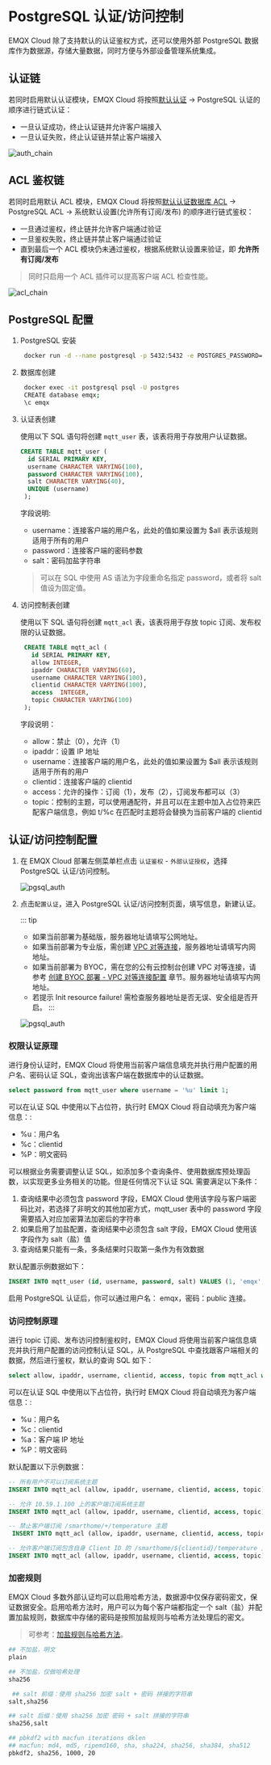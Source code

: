 # PostgreSQL 认证/访问控制

EMQX Cloud 除了支持默认的认证鉴权方式，还可以使⽤外部 PostgreSQL 数据库作为数据源，存储⼤量数据，同时⽅便与外部设备管理系统集成。

## 认证链

若同时启用默认认证模块，EMQX Cloud 将按照[默认认证](https://docs.emqx.com/zh/cloud/latest/deployments/auth.html#%E8%AE%A4%E8%AF%81) -> PostgreSQL 认证的顺序进行链式认证：

* 一旦认证成功，终止认证链并允许客户端接入
* 一旦认证失败，终止认证链并禁止客户端接入

![auth_chain](./_assets/../_assets/postgresql_auth_chain.png)

## ACL 鉴权链

若同时启用默认 ACL 模块，EMQX Cloud 将按照[默认认证数据库 ACL](https://docs.emqx.com/zh/cloud/latest/deployments/acl.html) ->  PostgreSQL ACL ->  系统默认设置(允许所有订阅/发布) 的顺序进行链式鉴权：

- 一旦通过鉴权，终止链并允许客户端通过验证
- 一旦鉴权失败，终止链并禁止客户端通过验证
- 直到最后一个 ACL 模块仍未通过鉴权，根据系统默认设置来验证，即 **允许所有订阅/发布**

> 同时只启用一个 ACL 插件可以提高客户端 ACL 检查性能。

![acl_chain](./_assets/postgresql_acl_chain.png)

## PostgreSQL 配置

1. PostgreSQL 安装

   ```bash
    docker run -d --name postgresql -p 5432:5432 -e POSTGRES_PASSWORD=public postgres:13
   ```

2. 数据库创建

   ```bash
    docker exec -it postgresql psql -U postgres
    CREATE database emqx;
    \c emqx
   ```

3. 认证表创建

   使用以下 SQL 语句将创建 `mqtt_user` 表，该表将用于存放用户认证数据。

   ```sql
   CREATE TABLE mqtt_user (
     id SERIAL PRIMARY KEY,
     username CHARACTER VARYING(100),
     password CHARACTER VARYING(100),
     salt CHARACTER VARYING(40),
     UNIQUE (username)
    );
   ```

   字段说明:

   * username：连接客户端的用户名，此处的值如果设置为 $all 表示该规则适用于所有的用户
   * password：连接客户端的密码参数
   * salt：密码加盐字符串

    > 可以在 SQL 中使用 AS 语法为字段重命名指定 password，或者将 salt 值设为固定值。

4. 访问控制表创建

    使用以下 SQL 语句将创建 `mqtt_acl` 表，该表将用于存放 topic 订阅、发布权限的认证数据。

   ```sql
    CREATE TABLE mqtt_acl (
      id SERIAL PRIMARY KEY,
      allow INTEGER,
      ipaddr CHARACTER VARYING(60),
      username CHARACTER VARYING(100),
      clientid CHARACTER VARYING(100),
      access  INTEGER,
      topic CHARACTER VARYING(100)
    );
   ```

    字段说明：

   * allow：禁止（0），允许（1）
   * ipaddr：设置 IP 地址
   * username：连接客户端的用户名，此处的值如果设置为 $all 表示该规则适用于所有的用户
   * clientid：连接客户端的 clientid
   * access：允许的操作：订阅（1），发布（2），订阅发布都可以（3）
   * topic：控制的主题，可以使用通配符，并且可以在主题中加入占位符来匹配客户端信息，例如 t/%c 在匹配时主题将会替换为当前客户端的 clientid

## 认证/访问控制配置

1. 在 EMQX Cloud 部署左侧菜单栏点击 `认证鉴权` - `外部认证授权`，选择 PostgreSQL 认证/访问控制。

    ![pgsql_auth](./_assets/../_assets/pgsql_auth.png)

2. 点击`配置认证`，进入 PostgreSQL 认证/访问控制页面，填写信息，新建认证。

    ::: tip
      * 如果当前部署为基础版，服务器地址请填写公网地址。
      * 如果当前部署为专业版，需创建 [VPC 对等连接](https://docs.emqx.com/zh/cloud/latest/deployments/vpc_peering.html)，服务器地址请填写内网地址。
      * 如果当前部署为 BYOC，需在您的公有云控制台创建 VPC 对等连接，请参考 [创建 BYOC 部署 - VPC 对等连接配置](../create/byoc.md#vpc-对等连接配置) 章节。服务器地址请填写内网地址。
      * 若提示 Init resource failure! 需检查服务器地址是否无误、安全组是否开启。
    :::

    ![pgsql_auth](./_assets/../_assets/pgsql_auth_info.png)

### 权限认证原理

进行身份认证时，EMQX Cloud 将使用当前客户端信息填充并执行用户配置的用户名、密码认证 SQL，查询出该客户端在数据库中的认证数据。

```sql
select password from mqtt_user where username = '%u' limit 1;
```

可以在认证 SQL 中使用以下占位符，执行时 EMQX Cloud 将自动填充为客户端信息：:

* %u：用户名
* %c：clientid
* %P：明文密码

可以根据业务需要调整认证 SQL，如添加多个查询条件、使用数据库预处理函数，以实现更多业务相关的功能。但是任何情况下认证 SQL 需要满足以下条件：

1. 查询结果中必须包含 password 字段，EMQX Cloud 使用该字段与客户端密码比对，若选择了非明文的其他加密方式，mqtt_user 表中的 password 字段需要插入对应加密算法加密后的字符串
2. 如果启用了加盐配置，查询结果中必须包含 salt 字段，EMQX Cloud 使用该字段作为 salt（盐）值
3. 查询结果只能有一条，多条结果时只取第一条作为有效数据

默认配置示例数据如下：

```sql
INSERT INTO mqtt_user (id, username, password, salt) VALUES (1, 'emqx', 'efa1f375d76194fa51a3556a97e641e61685f914d446979da50a551a4333ffd7', NULL);
```

启用 PostgreSQL 认证后，你可以通过用户名： emqx，密码：public 连接。

### 访问控制原理

进行 topic 订阅、发布访问控制鉴权时，EMQX Cloud 将使用当前客户端信息填充并执行用户配置的访问控制认证 SQL，从 PostgreSQL 中查找跟客户端相关的数据，然后进行鉴权，默认的查询 SQL 如下：

```sql
select allow, ipaddr, username, clientid, access, topic from mqtt_acl where ipaddr = '%a' or username = '%u' or username = '$all' or clientid = '%c';
```

可以在认证 SQL 中使用以下占位符，执行时 EMQX Cloud 将自动填充为客户端信息：:

* %u：用户名
* %c：clientid
* %a：客户端 IP 地址
* %P：明文密码

默认配置以下示例数据：

```sql
-- 所有用户不可以订阅系统主题
INSERT INTO mqtt_acl (allow, ipaddr, username, clientid, access, topic) VALUES (0, NULL, '$all', NULL, 1, '$SYS/#');

-- 允许 10.59.1.100 上的客户端订阅系统主题
INSERT INTO mqtt_acl (allow, ipaddr, username, clientid, access, topic) VALUES (1, '10.59.1.100', NULL, NULL, 1, '$SYS/#');

-- 禁止客户端订阅 /smarthome/+/temperature 主题
 INSERT INTO mqtt_acl (allow, ipaddr, username, clientid, access, topic) VALUES (0, NULL, '$all', NULL, 1, '/smarthome/+/temperature');

-- 允许客户端订阅包含自身 Client ID 的 /smarthome/${clientid}/temperature 主题
INSERT INTO mqtt_acl (allow, ipaddr, username, clientid, access, topic) VALUES (1, NULL, '$all', NULL, 1, '/smarthome/%c/temperature');
```

### 加密规则

EMQX Cloud 多数外部认证均可以启用哈希方法，数据源中仅保存密码密文，保证数据安全。启用哈希方法时，用户可以为每个客户端都指定一个 salt（盐）并配置加盐规则，数据库中存储的密码是按照加盐规则与哈希方法处理后的密文。

> 可参考：[加盐规则与哈希方法](https://www.emqx.io/docs/zh/v4.3/advanced/auth.html#%E8%AE%A4%E8%AF%81%E6%96%B9%E5%BC%8F)。

```bash
## 不加盐，明文
plain

## 不加盐，仅做哈希处理
sha256

 ## salt 前缀：使用 sha256 加密 salt + 密码 拼接的字符串
salt,sha256

## salt 后缀：使用 sha256 加密 密码 + salt 拼接的字符串
sha256,salt

## pbkdf2 with macfun iterations dklen
## macfun: md4, md5, ripemd160, sha, sha224, sha256, sha384, sha512
pbkdf2, sha256, 1000, 20
```
